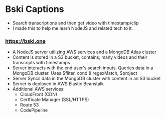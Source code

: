 # Bski Captions 
  
- Search transcriptions and then get video with timestamp/clip  
- I made this to help me learn NodeJS and related tech to it.  
  
### https://bski.one  
- A NodeJS server utilizing AWS services and a MongoDB Atlas cluster
- Content is stored in a S3 bucket, contains; many videos and their transcripts with timestamps 
- Server interacts with the end user's search inputs. Queries data in a MongoDB cluster. Uses $filter, cond & regexMatch, $project
- Server Syncs data in the MongoDB cluster with content in an S3 bucket
- Server is deployed in AWS Elastic Beanstalk
- Additional AWS services: 
    - CloudFront (CDN) 
    - Certficate Manager (SSL/HTTPS) 
    - Route 53  
    - CodePipeline  